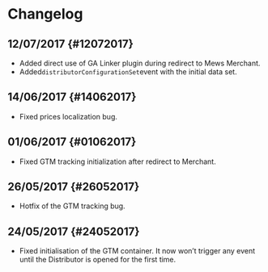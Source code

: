 # Changelog

## 12/07/2017 {#12072017}

* Added direct use of GA Linker plugin during redirect to Mews Merchant.
* Added`distributorConfigurationSet`event with the initial data set.

## 14/06/2017 {#14062017}

* Fixed prices localization bug.

## 01/06/2017 {#01062017}

* Fixed GTM tracking initialization after redirect to Merchant.

## 26/05/2017 {#26052017}

* Hotfix of the GTM tracking bug.

## 24/05/2017 {#24052017}

* Fixed initialisation of the GTM container. It now won’t trigger any event until the Distributor is opened for the first time.

